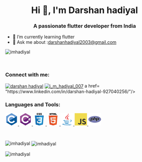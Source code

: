 <h1 align="center">Hi 👋, I'm Darshan hadiyal</h1>
<h3 align="center">A passionate flutter developer from India</h3>

- 🌱 I’m currently learning flutter
- 💬 Ask me about :darshanhadiyal2003@gmail.com


<p align="left"> <img src="https://komarev.com/ghpvc/?username=imhadiyal&label=Profile%20views&color=0e75b6&style=flat" alt="imhadiyal" /> </p>

<p align="left"> <a href="https://twitter.com/" target="blank"><img src="https://img.shields.io/twitter/follow/?logo=twitter&style=for-the-badge" alt="" /></a> </p>

<h3 align="left">Connect with me:</h3>
<p align="left">
<a href="https://fb.com/darshan hadiyal" target="blank"><img align="center" src="https://raw.githubusercontent.com/rahuldkjain/github-profile-readme-generator/master/src/images/icons/Social/facebook.svg" alt="darshan hadiyal" height="30" width="40" /></a>
<a href="https://instagram.com/i_m_hadiyal_007" target="blank"><img align="center" src="https://raw.githubusercontent.com/rahuldkjain/github-profile-readme-generator/master/src/images/icons/Social/instagram.svg" alt="i_m_hadiyal_007" height="30" width="40" /></a>
 a href= "https://www.linkedin.com/in/darshan-hadiyal-927040256/"/></a>
</p>

<h3 align="left">Languages and Tools:</h3>
<a href="https://www.cprogramming.com/" target="_blank" rel="noreferrer"> <img src="https://raw.githubusercontent.com/devicons/devicon/master/icons/c/c-original.svg" alt="c" width="40" height="40"/> </a> <a href="https://www.w3schools.com/cs/" target="_blank" rel="noreferrer"> <img src="https://raw.githubusercontent.com/devicons/devicon/master/icons/csharp/csharp-original.svg" alt="csharp" width="40" height="40"/> </a> <a href="https://www.w3schools.com/css/" target="_blank" rel="noreferrer"> <img src="https://raw.githubusercontent.com/devicons/devicon/master/icons/css3/css3-original-wordmark.svg" alt="css3" width="40" height="40"/> </a><a href="https://www.w3.org/html/" target="_blank" rel="noreferrer"> <img src="https://raw.githubusercontent.com/devicons/devicon/master/icons/html5/html5-original-wordmark.svg" alt="html5" width="40" height="40"/> </a> <a href="https://www.java.com" target="_blank" rel="noreferrer"> <img src="https://raw.githubusercontent.com/devicons/devicon/master/icons/java/java-original.svg" alt="java" width="40" height="40"/> </a> <a href="https://developer.mozilla.org/en-US/docs/Web/JavaScript" target="_blank" rel="noreferrer"> <img src="https://raw.githubusercontent.com/devicons/devicon/master/icons/javascript/javascript-original.svg" alt="javascript" width="40" height="40"/> </a> <a href="https://www.php.net" target="_blank" rel="noreferrer"> <img src="https://raw.githubusercontent.com/devicons/devicon/master/icons/php/php-original.svg" alt="php" width="40" height="40"/> </a> </p>
<br>
<p><img align="left" src="https://github-readme-stats.vercel.app/api/top-langs?username=imhadiyal&show_icons=true&locale=en&layout=compact" alt="imhadiyal" /></p>

<p>&nbsp;<img align="center" src="https://github-readme-stats.vercel.app/api?username=imhadiyal&show_icons=true&locale=en" alt="imhadiyal" /></p>

<p><img align="center" src="https://github-readme-streak-stats.herokuapp.com/?user=imhadiyal&" alt="imhadiyal" /></p>
